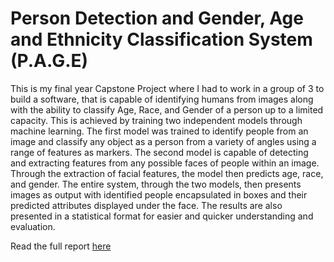 #  Person Detection and Gender, Age and Ethnicity Classification System (P.A.G.E)

This is my final year Capstone Project where I had to work in a group of 3 to build a software, that is capable of identifying humans from images along with the ability to classify Age, Race, and Gender of a person up to a limited capacity. This is achieved by training two independent models through machine learning. The first model was trained to identify people from an image and classify any object as a person from a variety of angles using a range of features as markers. The second model is capable of detecting and extracting features from any possible faces of people within an image. Through the extraction of facial features, the model then predicts age, race, and gender. The entire system, through the two models, then presents images as output with identified people encapsulated in boxes and their predicted attributes displayed under the face. The results are also presented in a statistical format for easier and quicker understanding and evaluation.

Read the full report [here](https://drive.google.com/file/d/1wXo3yUkwhJXGJPGJAmtPpmM2XiWmNNVC/view?usp=sharing)
